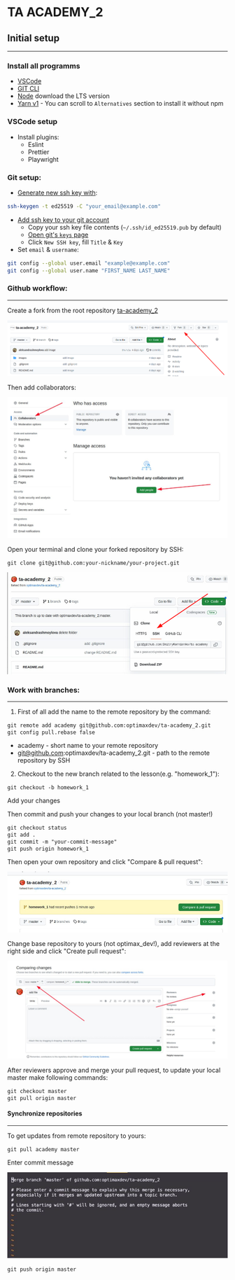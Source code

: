 # TA ACADEMY_2

## Initial setup
_____________________________________


### Install all programms
- [VSCode](https://code.visualstudio.com/)
- [GIT CLI](https://git-scm.com/downloads)
- [Node](https://nodejs.org/en/) download the LTS version
- [Yarn v1](https://classic.yarnpkg.com/en/docs/install) - You can scroll to `Alternatives` section to install it without npm

### VSCode setup
- Install plugins:
    - Eslint
    - Prettier
    - Playwright

### Git setup:
- [Generate new ssh key with](https://docs.github.com/en/authentication/connecting-to-github-with-ssh/generating-a-new-ssh-key-and-adding-it-to-the-ssh-agent):
```sh 
ssh-keygen -t ed25519 -C "your_email@example.com" 
```
- [Add ssh key to your git account](https://docs.github.com/en/authentication/connecting-to-github-with-ssh/adding-a-new-ssh-key-to-your-github-account)
    - Copy your ssh key file contents (`~/.ssh/id_ed25519.pub` by default)
    - [Open git's `keys` page](https://github.com/settings/keys)
    - Click `New SSH key`, fill `Title` & `Key`
- Set `email` & `username`:
```sh
git config --global user.email "example@example.com"
git config --global user.name "FIRST_NAME LAST_NAME"
```

### Github workflow:
____________________________

Create a fork from the root repository [ta-academy_2](https://github.com/optimaxdev/ta-academy_2)

![fork.png](images%2Ffork.png)

Then add collaborators:

![collaborators.png](images%2Fcollaborators.png)

Open your terminal and clone your forked repository by SSH:
```
git clone git@github.com:your-nickname/your-project.git 
```

![clone.png](images%2Fclone.png)


### Work with branches:
________________________________

1) First of all add the name to the remote repository by the command:

``` 
git remote add academy git@github.com:optimaxdev/ta-academy_2.git
git config pull.rebase false
```
- academy - short name to your remote repository
- git@github.com:optimaxdev/ta-academy_2.git - path to the remote repository by SSH


2) Checkout to the new branch related to the lesson(e.g. "homework_1"):

``` 
git checkout -b homework_1
```
Add your changes

Then commit and push your changes to your local branch (not master!)

``` 
git checkout status
git add .
git commit -m "your-commit-message"
git push origin homework_1
```

Then open your own repository and click "Compare & pull request":

![pr.png](images%2Fpr.png)

Change base repository to yours (not optimax_dev!), add reviewers at the right side and click "Create pull request":

![master.png](images%2Fmaster.png)


After reviewers approve and merge your pull request, to update your local master make following commands:

``` 
git checkout master
git pull origin master
``` 

#### Synchronize repositories
_______
To get updates from remote repository to yours:

``` 
git pull academy master
``` 
Enter commit message

![merge-message.png](images%2Fmerge-message.png)

``` 
git push origin master
``` 